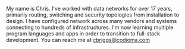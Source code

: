 My name is Chris.
I've worked with data networks for over 17 years, primarily routing, switching and security topologies from installation to design.
I have configured network across many vendors and systems connecting to hundreds of infrastructures.
I'm now learning multiple program languages and apps in order to transition to full-stack development.
You can reach me at cbriggs@codioma.com

